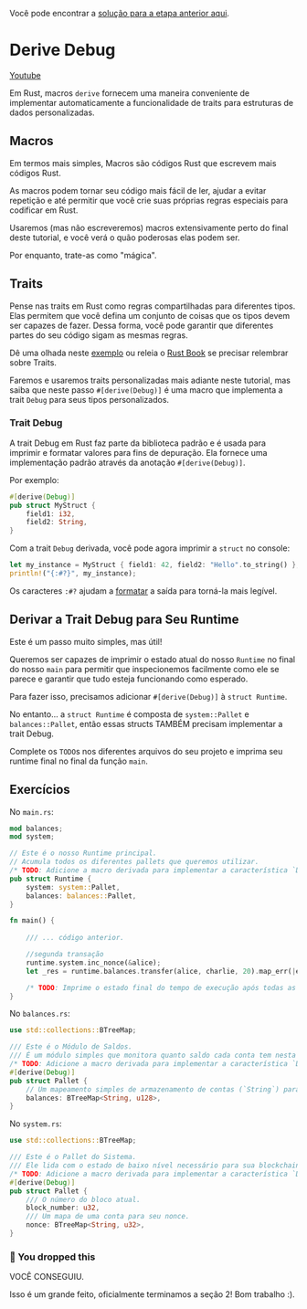 Você pode encontrar a [solução para a etapa anterior aqui](https://gist.github.com/nomadbitcoin/1bb9765d3c037b651b5b1154c2e586e3).

# Derive Debug

[Youtube](https://youtu.be/fgm7YbP_-PE?si=krW1c2o1LhbIMWYj)

Em Rust, macros `derive` fornecem uma maneira conveniente de implementar automaticamente a funcionalidade de traits para estruturas de dados personalizadas.

## Macros

Em termos mais simples, Macros são códigos Rust que escrevem mais códigos Rust.

As macros podem tornar seu código mais fácil de ler, ajudar a evitar repetição e até permitir que você crie suas próprias regras especiais para codificar em Rust.

Usaremos (mas não escreveremos) macros extensivamente perto do final deste tutorial, e você verá o quão poderosas elas podem ser.

Por enquanto, trate-as como "mágica".

## Traits

Pense nas traits em Rust como regras compartilhadas para diferentes tipos. Elas permitem que você defina um conjunto de coisas que os tipos devem ser capazes de fazer. Dessa forma, você pode garantir que diferentes partes do seu código sigam as mesmas regras.

Dê uma olhada neste [exemplo](https://doc.rust-lang.org/rust-by-example/trait.html) ou releia o [Rust Book](https://doc.rust-lang.org/book/ch10-02-traits.html) se precisar relembrar sobre Traits.

Faremos e usaremos traits personalizadas mais adiante neste tutorial, mas saiba que neste passo `#[derive(Debug)]` é uma macro que implementa a trait `Debug` para seus tipos personalizados.

### Trait Debug

A trait Debug em Rust faz parte da biblioteca padrão e é usada para imprimir e formatar valores para fins de depuração. Ela fornece uma implementação padrão através da anotação `#[derive(Debug)]`.

Por exemplo:

```rust
#[derive(Debug)]
pub struct MyStruct {
    field1: i32,
    field2: String,
}
```

Com a trait `Debug` derivada, você pode agora imprimir a `struct` no console:

```rust
let my_instance = MyStruct { field1: 42, field2: "Hello".to_string() };
println!("{:#?}", my_instance);
```

Os caracteres `:#?` ajudam a [formatar](https://doc.rust-lang.org/std/fmt/) a saída para torná-la mais legível.

## Derivar a Trait Debug para Seu Runtime

Este é um passo muito simples, mas útil!

Queremos ser capazes de imprimir o estado atual do nosso `Runtime` no final do nosso `main` para permitir que inspecionemos facilmente como ele se parece e garantir que tudo esteja funcionando como esperado.

Para fazer isso, precisamos adicionar `#[derive(Debug)]` à `struct Runtime`.

No entanto... a `struct Runtime` é composta de `system::Pallet` e `balances::Pallet`, então essas structs TAMBÉM precisam implementar a trait Debug.

Complete os `TODO`s nos diferentes arquivos do seu projeto e imprima seu runtime final no final da função `main`.

## Exercícios

No `main.rs`:

```rust
mod balances;
mod system;

// Este é o nosso Runtime principal.
// Acumula todos os diferentes pallets que queremos utilizar.
/* TODO: Adicione a macro derivada para implementar a característica `Debug` para `Runtime`. */
pub struct Runtime {
	system: system::Pallet,
	balances: balances::Pallet,
}

fn main() {
    
	/// ... código anterior.

 	//segunda transação
	runtime.system.inc_nonce(&alice);
	let _res = runtime.balances.transfer(alice, charlie, 20).map_err(|e| eprintln!("{}", e));

    /* TODO: Imprime o estado final do tempo de execução após todas as transações. */
}

```

No `balances.rs`:

```rust
use std::collections::BTreeMap;

/// Este é o Módulo de Saldos.
/// É um módulo simples que monitora quanto saldo cada conta tem nesta máquina de estados.
/* TODO: Adicione a macro derivada para implementar a característica `Debug` para `Pallet`. */
#[derive(Debug)]
pub struct Pallet {
    // Um mapeamento simples de armazenamento de contas (`String`) para seus saldos (`u128`).
    balances: BTreeMap<String, u128>,
}
```

No `system.rs`:

```rust
use std::collections::BTreeMap;

/// Este é o Pallet do Sistema.
/// Ele lida com o estado de baixo nível necessário para sua blockchain.
/* TODO: Adicione a macro derivada para implementar a característica `Debug` para `Pallet`. */
#[derive(Debug)]
pub struct Pallet {
    /// O número do bloco atual.
    block_number: u32,
    /// Um mapa de uma conta para seu nonce.
    nonce: BTreeMap<String, u32>,
}
```

### 👑 You dropped this
VOCÊ CONSEGUIU.

Isso é um grande feito, oficialmente terminamos a seção 2!
Bom trabalho :).